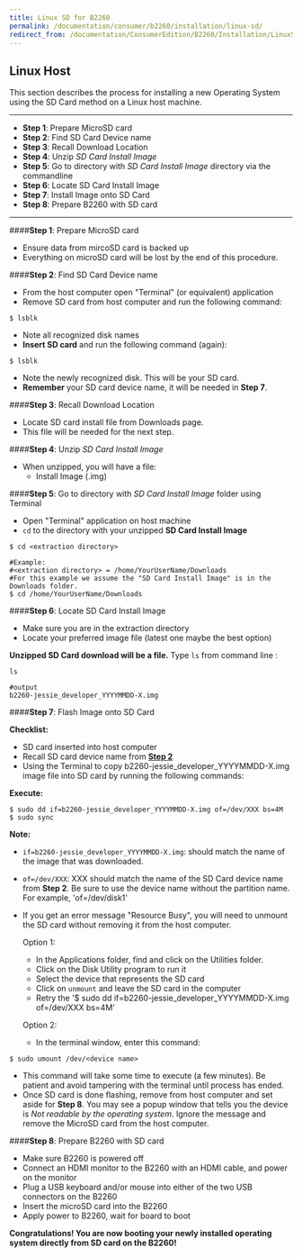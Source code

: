 ```yaml
---
title: Linux SD for B2260
permalink: /documentation/consumer/b2260/installation/linux-sd/
redirect_from: /documentation/ConsumerEdition/B2260/Installation/LinuxSD/
---
```

## Linux Host

This section describes the process for installing a new Operating System using the SD Card method on a Linux host machine.

***

- **Step 1**: Prepare MicroSD card
- **Step 2**: Find SD Card Device name
- **Step 3**: Recall Download Location
- **Step 4**: Unzip _SD Card Install Image_
- **Step 5**: Go to directory with _SD Card Install Image_ directory via the commandline
- **Step 6**: Locate SD Card Install Image
- **Step 7**: Install Image onto SD Card
- **Step 8**: Prepare B2260 with SD card

***

####**Step 1**: Prepare MicroSD card

- Ensure data from mircoSD card is backed up
- Everything on microSD card will be lost by the end of this procedure.

####**Step 2**: Find SD Card Device name

- From the host computer open "Terminal" (or equivalent) application
- Remove SD card from host computer and run the following command:
```shell
$ lsblk
```
- Note all recognized disk names
- **Insert SD card** and run the following command (again):
```shell
$ lsblk
```
- Note the newly recognized disk. This will be your SD card.
- **Remember** your SD card device name, it will be needed in **Step 7**.

####**Step 3**: Recall Download Location

- Locate SD card install file from Downloads page.
- This file will be needed for the next step.

####**Step 4**: Unzip _SD Card Install Image_

- When unzipped, you will have a file:
   - Install Image (.img)

####**Step 5**: Go to directory with _SD Card Install Image_ folder using Terminal

- Open "Terminal" application on host machine
- `cd` to the directory with your unzipped **SD Card Install Image**

```shell
$ cd <extraction directory>

#Example:
#<extraction directory> = /home/YourUserName/Downloads
#For this example we assume the "SD Card Install Image" is in the Downloads folder.
$ cd /home/YourUserName/Downloads
```

####**Step 6**: Locate SD Card Install Image

- Make sure you are in the extraction directory
- Locate your preferred image file (latest one maybe the best option)

**Unzipped SD Card download will be a file.** Type `ls` from command line :

```shell
ls

#output
b2260-jessie_developer_YYYYMMDD-X.img
```

####**Step 7**: Flash Image onto SD Card

**Checklist:**

- SD card inserted into host computer
- Recall SD card device name from [**Step 2**]()
- Using the Terminal to copy b2260-jessie_developer_YYYYMMDD-X.img image file into SD card by running the following commands:

**Execute:**

```shell
$ sudo dd if=b2260-jessie_developer_YYYYMMDD-X.img of=/dev/XXX bs=4M
$ sudo sync
```

**Note:**

- `if=b2260-jessie_developer_YYYYMMDD-X.img`: should match the name of the image that was downloaded.
- `of=/dev/XXX`: XXX should match the name of the SD Card device name from **Step 2**. Be sure to use the device name without the partition name. For example, 'of=/dev/disk1'
- If you get an error message "Resource Busy", you will need to unmount the SD card without removing it from the host computer.

  Option 1:
  - In the Applications folder, find and click on the Utilities folder.
  - Click on the Disk Utility program to run it
  - Select the device that represents the SD card
  - Click on `unmount` and leave the SD card in the computer
  - Retry the '$ sudo dd if=b2260-jessie_developer_YYYYMMDD-X.img of=/dev/XXX bs=4M'

  Option 2:
  - In the terminal window, enter this command:
```shell
$ sudo umount /dev/<device name>
```

- This command will take some time to execute (a few minutes). Be patient and avoid tampering with the terminal until process has ended.
- Once SD card is done flashing, remove from host computer and set aside for **Step 8**. You may see a popup window that tells you the device is _Not readable by the operating system_. Ignore the message and remove the MicroSD card from the host computer.

####**Step 8**: Prepare B2260 with SD card

- Make sure B2260 is powered off
- Connect an HDMI monitor to the B2260 with an HDMI cable, and power on the monitor
- Plug a USB keyboard and/or mouse into either of the two USB connectors on the B2260
- Insert the microSD card into the B2260
- Apply power to B2260, wait for board to boot

**Congratulations! You are now booting your newly installed operating system directly from SD card on the B2260!**
